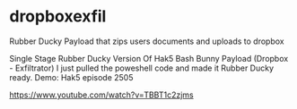 # dropboxexfil
Rubber Ducky Payload  that zips users documents and uploads to dropbox

Single Stage Rubber Ducky Version Of Hak5 Bash Bunny Payload (Dropbox - Exfiltrator)
I just pulled the poweshell code and made it Rubber Ducky ready.
Demo: Hak5 episode 2505

https://www.youtube.com/watch?v=TBBT1c2zjms
